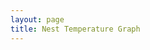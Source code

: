 ```yaml
---
layout: page
title: Nest Temperature Graph
---
```

<script src="http://d3js.org/d3.v3.min.js"></script>
<script src="http://dimplejs.org/dist/dimple.v2.1.6.min.js"></script>
<script src="http://www.parsecdn.com/js/parse-1.6.7.min.js"></script>
<div id="chartContainer" style="width:100%;height:500px;max-width:800px;max-height:500px">
  <script src="js/keys.js"></script>
  <script src="js/simpletracker.js"></script>
</div>
